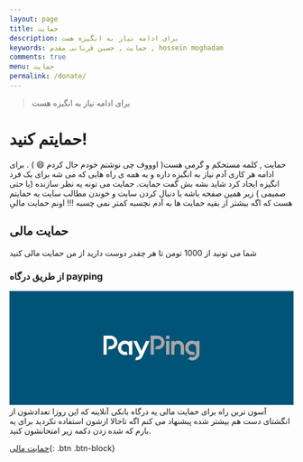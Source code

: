 ```yaml
---
layout: page
title: حمایت 
description: برای ادامه نیاز به انگیزه هست
keywords: حمایت , حسین قربانی مقدم , hossein moghadam
comments: true
menu: حمایت
permalink: /donate/
---
```


>  برای ادامه نیاز به انگیزه هست

# حمایتم کنید!  

حمایت , کلمه مستحکم و گرمی هست( اوووف چی نوشتم خودم حال کردم :smile: ) . برای ادامه هر کاری آدم نیاز به انگیزه داره و به همه ی راه هایی که می شه برای یک فرد انگیزه ایجاد کرد شاید بشه بش گفت حمایت. 
حمایت می تونه یه نظر سازنده (یا حتی صمیمی ) زیر همین صفحه باشه یا دنبال کردن سایت و خوندن مطالب سایت
یه حمایتم هست که اگه بیشتر از بقیه حمایت ها به آدم نچسبه کمتر نمی چسبه !!! اونم حمایت مالیِ

## حمایت مالی 

شما می تونید از 1000 تومن تا هر چقدر دوست دارید از من حمایت مالی کنید

### از طریق درگاه payping 

![payping](/assets/images/payping_shakhes.jpg)
آسون تربن راه برای حمایت مالی یه درگاه بانکی آنلاینه که این روزا تعدادشون از انگشتای دست هم بیشتر شده پبشنهاد می کنم اگه تاحالا ازشون استفاده نکردید برای یه بارم که شده زدن دکمه زیر امتحانشون کنید.

[حمایت مالی](https://payping.ir/hosseinmoghadam){: .btn .btn-block}


